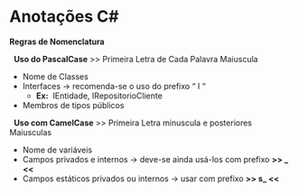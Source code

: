 # Anotações C#

**Regras de Nomenclatura**

&nbsp;&nbsp;**Uso do PascalCase** >> Primeira Letra de Cada Palavra Maiuscula
  - Nome de Classes
  - Interfaces -> recomenda-se o uso do prefixo “ I “
    - **Ex:** &nbsp;IEntidade, IRepositorioCliente
  - Membros de tipos públicos

&nbsp;&nbsp;**Uso com CamelCase** >> Primeira Letra minuscula e posteriores Maiusculas
  - Nome de variáveis
  - Campos privados e internos -> deve-se ainda usá-los com prefixo **>> _ <<**
  - Campos estáticos privados ou internos -> usar com prefixo **>> s_ <<** 
